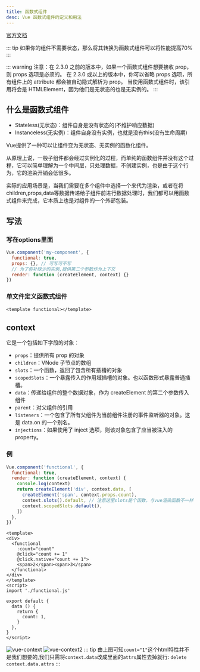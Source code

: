 ```yaml
---
title: 函数式组件
desc: Vue 函数式组件的定义和用法
---
```

[官方文档](https://cn.vuejs.org/v2/guide/render-function.html#%E5%87%BD%E6%95%B0%E5%BC%8F%E7%BB%84%E4%BB%B6)

::: tip
如果你的组件不需要状态，那么将其转换为函数式组件可以将性能提高70%
:::

::: warning
注意：在 2.3.0 之前的版本中，如果一个函数式组件想要接收 prop，则 props 选项是必须的。
在 2.3.0 或以上的版本中，你可以省略 props 选项，所有组件上的 attribute 都会被自动隐式解析为 prop。
当使用函数式组件时，该引用将会是 HTMLElement，因为他们是无状态的也是无实例的。
:::

## 什么是函数式组件

- Stateless(无状态)：组件自身是没有状态的(不维护响应数据)
- Instanceless(无实例)：组件自身没有实例，也就是没有this(没有生命周期)

Vue提供了一种可以让组件变为无状态、无实例的函数化组件。

从原理上说，一般子组件都会经过实例化的过程，而单纯的函数组件并没有这个过程，它可以简单理解为一个中间层，只处理数据，不创建实例，也是由于这个行为，它的渲染开销会低很多。

实际的应用场景是，当我们需要在多个组件中选择一个来代为渲染，或者在将children,props,data等数据传递给子组件前进行数据处理时，我们都可以用函数式组件来完成，它本质上也是对组件的一个外部包装。

## 写法

### 写在options里面

```javascript
Vue.component('my-component', {
  functional: true,
  props: {}, // 可写可不写
  // 为了弥补缺少的实例,提供第二个参数作为上下文
  render: function (createElement, context) {}
})
```

### 单文件定义函数式组件

```vue
<template functional></template>
```

## context

它是一个包括如下字段的对象：

- `props`：提供所有 prop 的对象
- `children`：VNode 子节点的数组
- `slots`：一个函数，返回了包含所有插槽的对象
- `scopedSlots`：一个暴露传入的作用域插槽的对象。也以函数形式暴露普通插槽。
- `data`：传递给组件的整个数据对象，作为 createElement 的第二个参数传入组件
- `parent`：对父组件的引用
- `listeners`：一个包含了所有父组件为当前组件注册的事件监听器的对象。这是 data.on 的一个别名。
- `injections`：如果使用了 inject 选项，则该对象包含了应当被注入的 property。

### 例

```javascript
Vue.component('functional', {
  functional: true,
  render: function (createElement, context) {
    console.log(context)
    return createElement('div', context.data, [
      createElement('span', context.props.count),
      context.slots().default, // 注意这里slots是个函数，与vue渲染函数不一样
      context.scopedSlots.default(),
    ])
  },
})
```

```vue
<template>
<div>
  <functional
    :count="count"
    @click="count += 1"
    @click.native="count += 1">
    <span>2</span><span>3</span>
  </functional>
</div>
</template>
<script>
import './functional.js'

export default {
  data () {
    return {
      count: 1,
    }
  },
}
</script>
```

![vue-context](vue-context.png)
![vue-context2](vue-context2.png)
::: tip
由上图可知`count="1"`这个html特性并不是我们想要的,我们只需将`context.data`改成里面的`attrs`属性去掉就行:
`delete context.data.attrs`
:::
